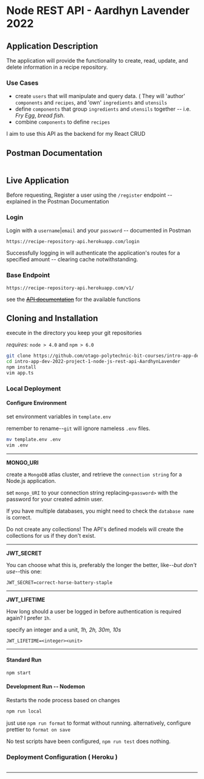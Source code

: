 # Node REST API - Aardhyn Lavender 2022

## Application Description

The application will provide the functionality to create, read, update, and delete information in a recipe repository.

### Use Cases

- create `users` that will manipulate and query data. ( They will 'author' `components` and `recipes`, and 'own' `ingredients` and `utensils`
- define `components` that group `ingredients` and `utensils` together -- i.e. _Fry Egg_, _bread fish_.
- combine `components` to define `recipes`

I aim to use this API as the backend for my React CRUD

## Postman Documentation

```url

```

## Live Application

Before requesting, Register a user using the `/register` endpoint -- explained in the Postman Documentation

### Login

Login with a `username`|`email` and your `password` -- documented in Postman

```url
https://recipe-repository-api.herokuapp.com/login
```

Successfully logging in will authenticate the application's routes for a specified amount -- clearing cache notwithstanding.

### Base Endpoint

```url
https://recipe-repository-api.herokuapp.com/v1/
```

see the ~~[API documentation]()~~ for the available functions

## Cloning and Installation

execute in the directory you keep your git repositories

_requires:_ `node > 4.0` and `npm > 6.0`

```bash
git clone https://github.com/otago-polytechnic-bit-courses/intro-app-dev-2022-project-1-node-js-rest-api-AardhynLavender
cd intro-app-dev-2022-project-1-node-js-rest-api-AardhynLavender
npm install
vim app.ts
```

### Local Deployment

#### Configure Environment

set environment variables in `template.env`

remember to rename--`git` will ignore nameless `.env` files.

```bash
mv template.env .env
vim .env
```

---

**MONGO_URI**

create a `MongoDB` atlas cluster, and retrieve the `connection string` for a Node.js application.

set `mongo_URI` to your connection string replacing`<password>` with the password for your created admin user.

If you have multiple databases, you might need to check the `database name` is correct.

Do not create any collections! The API's defined models will create the collections for us if they don't exist.

---

**JWT_SECRET**

You can choose what this is, preferably the longer the better, like--_but don't use_--this one:

```.env
JWT_SECRET=correct-horse-battery-staple
```

---

**JWT_LIFETIME**

How long should a user be logged in before authentication is required again? I prefer `1h`.

specify an integer and a unit, _1h, 2h, 30m, 10s_

```.env
JWT_LIFETIME=<integer><unit>
```

---

#### Standard Run

```bash
npm start
```

#### Development Run -- Nodemon

Restarts the node process based on changes

```bash
npm run local
```

just use `npm run format` to format without running. alternatively, configure prettier to `format on save`

No test scripts have been configured, `npm run test` does nothing.

### Deployment Configuration ( Heroku )

```bash

```

---
